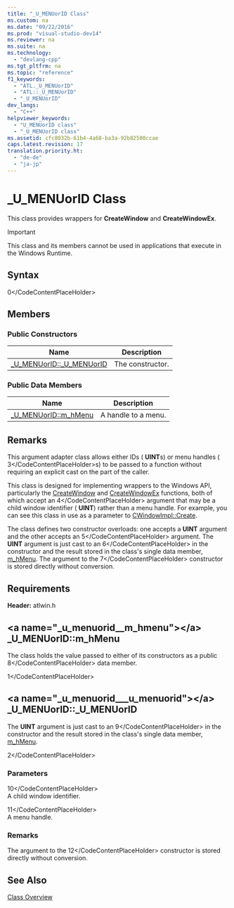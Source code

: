 ```yaml
---
title: "_U_MENUorID Class"
ms.custom: na
ms.date: "09/22/2016"
ms.prod: "visual-studio-dev14"
ms.reviewer: na
ms.suite: na
ms.technology: 
  - "devlang-cpp"
ms.tgt_pltfrm: na
ms.topic: "reference"
f1_keywords: 
  - "ATL._U_MENUorID"
  - "ATL::_U_MENUorID"
  - "_U_MENUorID"
dev_langs: 
  - "C++"
helpviewer_keywords: 
  - "U_MENUorID class"
  - "_U_MENUorID class"
ms.assetid: cfc8032b-61b4-4a68-ba3a-92b82500ccae
caps.latest.revision: 17
translation.priority.ht: 
  - "de-de"
  - "ja-jp"
---
```

# _U_MENUorID Class
This class provides wrappers for **CreateWindow** and **CreateWindowEx**.  
  
> [!IMPORTANT]
>  This class and its members cannot be used in applications that execute in the Windows Runtime.  
  
## Syntax  
  
<CodeContentPlaceHolder>0\</CodeContentPlaceHolder>  
## Members  
  
### Public Constructors  
  
|Name|Description|  
|----------|-----------------|  
|[_U_MENUorID::_U_MENUorID](../vs140/_u_menuorid--_u_menuorid.md)|The constructor.|  
  
### Public Data Members  
  
|Name|Description|  
|----------|-----------------|  
|[_U_MENUorID::m_hMenu](../vs140/_u_menuorid--m_hmenu.md)|A handle to a menu.|  
  
## Remarks  
 This argument adapter class allows either IDs (                **UINT**s) or menu handles ( <CodeContentPlaceHolder>3\</CodeContentPlaceHolder>s) to be passed to a function without requiring an explicit cast on the part of the caller.  
  
 This class is designed for implementing wrappers to the Windows API, particularly the [CreateWindow](http://msdn.microsoft.com/library/windows/desktop/ms632679) and [CreateWindowEx](http://msdn.microsoft.com/library/windows/desktop/ms632680) functions, both of which accept an <CodeContentPlaceHolder>4\</CodeContentPlaceHolder> argument that may be a child window identifier (                **UINT**) rather than a menu handle. For example, you can see this class in use as a parameter to [CWindowImpl::Create](../vs140/cwindowimpl--create.md).  
  
 The class defines two constructor overloads: one accepts a **UINT** argument and the other accepts an <CodeContentPlaceHolder>5\</CodeContentPlaceHolder> argument. The **UINT** argument is just cast to an <CodeContentPlaceHolder>6\</CodeContentPlaceHolder> in the constructor and the result stored in the class's single data member, [m_hMenu](../vs140/_u_menuorid--m_hmenu.md). The argument to the <CodeContentPlaceHolder>7\</CodeContentPlaceHolder> constructor is stored directly without conversion.  
  
## Requirements  
 **Header:** atlwin.h  
  
##  \<a name="_u_menuorid__m_hmenu">\</a>  _U_MENUorID::m_hMenu  
 The class holds the value passed to either of its constructors as a public <CodeContentPlaceHolder>8\</CodeContentPlaceHolder> data member.  
  
<CodeContentPlaceHolder>1\</CodeContentPlaceHolder>  
##  \<a name="_u_menuorid___u_menuorid">\</a>  _U_MENUorID::_U_MENUorID  
 The **UINT** argument is just cast to an <CodeContentPlaceHolder>9\</CodeContentPlaceHolder> in the constructor and the result stored in the class's single data member, [m_hMenu](../vs140/_u_menuorid--m_hmenu.md).  
  
<CodeContentPlaceHolder>2\</CodeContentPlaceHolder>  
### Parameters  
 <CodeContentPlaceHolder>10\</CodeContentPlaceHolder>  
 A child window identifier.  
  
 <CodeContentPlaceHolder>11\</CodeContentPlaceHolder>  
 A menu handle.  
  
### Remarks  
 The argument to the <CodeContentPlaceHolder>12\</CodeContentPlaceHolder> constructor is stored directly without conversion.  
  
## See Also  
 [Class Overview](../vs140/atl-class-overview.md)